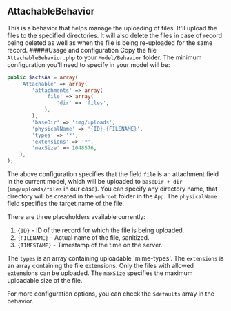 ## AttachableBehavior
This is a behavior that helps manage the uploading of files. It'll upload the files to the specified directories. It will also delete the files in case of record being deleted as well as when the file is being re-uploaded for the same record.
#####Usage and configuration
Copy the file `AttachableBehavior.php` to your `Model/Behavior` folder. The minimum configuration you'll need to specify in your model will be:
```php
public $actsAs = array(
	'Attachable' => array(
		'attachments' => array(
			'file' => array(
				'dir' => 'files',
			),
		),
		'baseDir' => 'img/uploads',
		'physicalName' => '{ID}-{FILENAME}',
		'types' => '*',
		'extensions' => '*',
		'maxSize' => 1048576,
	),
);
```
The above configuration specifies that the field `file` is an attachment field in the current model, which will be uploaded to `baseDir + dir` (`img/uploads/files` in our case). You can specify any directory name, that directory will be created in the `webroot` folder in the `App`.
The `physicalName` field specifies the target name of the file. 

There are three placeholders available currently:

1. `{ID}` - ID of the record for which the file is being uploaded.
2. `{FILENAME}` - Actual name of the file, sanitized.
3. `{TIMESTAMP}` - Timestamp of the time on the server.

The `types` is an array containing uploadable 'mime-types'. The `extensions` is an array containing the file extensions. Only the files with allowed extensions can be uploaded. The `maxSize` specifies the maximum uploadable size of the file.

For more configuration options, you can check the `$defaults` array in the behavior.